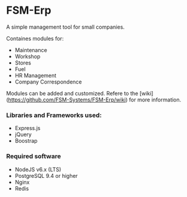 # FSM-Erp
A simple management tool for small companies. 

Containes modules for:
- Maintenance
- Workshop
- Stores
- Fuel
- HR Management
- Company Correspondence

Modules can be added and customized. Refere to the [wiki] (https://github.com/FSM-Systems/FSM-Erp/wiki) for more information.

### Libraries and Frameworks used:
- Express.js
- jQuery
- Boostrap

### Required software
- NodeJS v6.x (LTS)
- PostgreSQL 9.4 or higher
- Nginx 
- Redis
